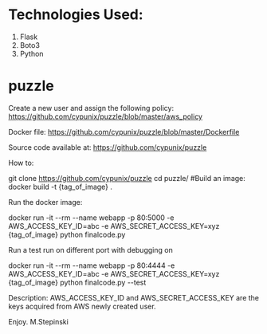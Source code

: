 
# Technologies Used:
1. Flask <br />
2. Boto3 <br />
3. Python <br />


# puzzle

Create a new user and assign the following policy:
https://github.com/cypunix/puzzle/blob/master/aws_policy

Docker file:
https://github.com/cypunix/puzzle/blob/master/Dockerfile

Source code available at:
https://github.com/cypunix/puzzle

How to:

git clone https://github.com/cypunix/puzzle
cd puzzle/
#Build an image:
docker build -t {tag_of_image} .

Run the docker image:

docker run -it --rm --name webapp -p 80:5000 -e AWS_ACCESS_KEY_ID=abc -e AWS_SECRET_ACCESS_KEY=xyz {tag_of_image} python finalcode.py

<p>Run a test run on different port with debugging on</p>
docker run -it --rm --name webapp -p 80:4444 -e AWS_ACCESS_KEY_ID=abc -e AWS_SECRET_ACCESS_KEY=xyz {tag_of_image} python finalcode.py --test


Description:
AWS_ACCESS_KEY_ID and AWS_SECRET_ACCESS_KEY are the keys acquired from AWS newly created user.


Enjoy.
M.Stepinski
